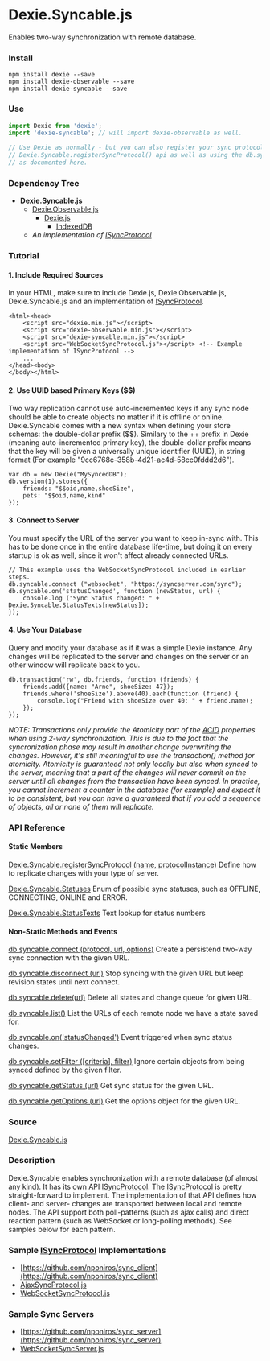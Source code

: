 # Dexie.Syncable.js

Enables two-way synchronization with remote database.

### Install
```
npm install dexie --save
npm install dexie-observable --save
npm install dexie-syncable --save
```

### Use
```js
import Dexie from 'dexie';
import 'dexie-syncable'; // will import dexie-observable as well.

// Use Dexie as normally - but you can also register your sync protocols though
// Dexie.Syncable.registerSyncProtocol() api as well as using the db.syncable api
// as documented here.

```

### Dependency Tree

 * **Dexie.Syncable.js**
   * [Dexie.Observable.js](https://github.com/dfahlander/Dexie.js/wiki/Dexie.Observable.js)
     * [Dexie.js](https://github.com/dfahlander/Dexie.js/wiki/Dexie.js)
       * [IndexedDB](https://developer.mozilla.org/en-US/docs/Web/API/IndexedDB_API)
   * _An implementation of [ISyncProtocol](https://github.com/dfahlander/Dexie.js/wiki/Dexie.Syncable.ISyncProtocol)_

### Tutorial

#### 1. Include Required Sources
In your HTML, make sure to include Dexie.js, Dexie.Observable.js, Dexie.Syncable.js and an implementation of [ISyncProtocol](https://github.com/dfahlander/Dexie.js/wiki/Dexie.Syncable.ISyncProtocol).

    <html><head>
        <script src="dexie.min.js"></script>
        <script src="dexie-observable.min.js"></script>
        <script src="dexie-syncable.min.js"></script>
        <script src="WebSocketSyncProtocol.js"></script> <!-- Example implementation of ISyncProtocol -->
        ...
    </head><body>
    </body></html>

#### 2. Use UUID based Primary Keys ($$)
Two way replication cannot use auto-incremented keys if any sync node should be able to create objects no matter if it is offline or online. Dexie.Syncable comes with a new syntax when defining your store schemas: the double-dollar prefix ($$). Similary to the ++ prefix in Dexie (meaning auto-incremented primary key), the double-dollar prefix means that the key will be given a universally unique identifier (UUID), in string format (For example "9cc6768c-358b-4d21-ac4d-58cc0fddd2d6").

    var db = new Dexie("MySyncedDB");
    db.version(1).stores({
        friends: "$$oid,name,shoeSize",
        pets: "$$oid,name,kind"
    });

#### 3. Connect to Server
You must specify the URL of the server you want to keep in-sync with. This has to be done once in the entire database life-time, but doing it on every startup is ok as well, since it won't affect already connected URLs.

    // This example uses the WebSocketSyncProtocol included in earlier steps.
    db.syncable.connect ("websocket", "https://syncserver.com/sync");
    db.syncable.on('statusChanged', function (newStatus, url) {
        console.log ("Sync Status changed: " + Dexie.Syncable.StatusTexts[newStatus]);
    });

#### 4. Use Your Database
Query and modify your database as if it was a simple Dexie instance. Any changes will be replicated to the server and changes on the server or an other window will replicate back to you.

    db.transaction('rw', db.friends, function (friends) {
        friends.add({name: "Arne", shoeSize: 47});
        friends.where('shoeSize').above(40).each(function (friend) {
            console.log("Friend with shoeSize over 40: " + friend.name);
        });
    });

_NOTE: Transactions only provide the Atomicity part of the [ACID](http://en.wikipedia.org/wiki/ACID) properties when using 2-way synchronization. This is due to the fact that the syncronization phase may result in another change overwriting the changes. However, it's still meaningful to use the transaction() method for atomicity. Atomicity is guaranteed not only locally but also when synced to the server, meaning that a part of the changes will never commit on the server until all changes from the transaction have been synced. In practice, you cannot increment a counter in the database (for example) and expect it to be consistent, but you can have a guaranteed that if you add a sequence of objects, all or none of them will replicate._

### API Reference

#### Static Members

[Dexie.Syncable.registerSyncProtocol (name, protocolInstance)](https://github.com/dfahlander/Dexie.js/wiki/Dexie.Syncable.registerSyncProtocol())
Define how to replicate changes with your type of server.

[Dexie.Syncable.Statuses](https://github.com/dfahlander/Dexie.js/wiki/Dexie.Syncable.Statuses)
Enum of possible sync statuses, such as OFFLINE, CONNECTING, ONLINE and ERROR.

[Dexie.Syncable.StatusTexts](https://github.com/dfahlander/Dexie.js/wiki/Dexie.Syncable.StatusTexts)
Text lookup for status numbers

#### Non-Static Methods and Events

[db.syncable.connect (protocol, url, options)](https://github.com/dfahlander/Dexie.js/wiki/db.syncable.connect())
Create a persistend two-way sync connection with the given URL.

[db.syncable.disconnect (url)](https://github.com/dfahlander/Dexie.js/wiki/db.syncable.disconnect())
Stop syncing with the given URL but keep revision states until next connect.

[db.syncable.delete(url)](https://github.com/dfahlander/Dexie.js/wiki/db.syncable.delete())
Delete all states and change queue for given URL.

[db.syncable.list()](https://github.com/dfahlander/Dexie.js/wiki/db.syncable.list())
List the URLs of each remote node we have a state saved for.

[db.syncable.on('statusChanged')](https://github.com/dfahlander/Dexie.js/wiki/db.syncable.on('statusChanged'))
Event triggered when sync status changes.

[db.syncable.setFilter ([criteria], filter)](https://github.com/dfahlander/Dexie.js/wiki/db.syncable.setFilter())
Ignore certain objects from being synced defined by the given filter.

[db.syncable.getStatus (url)](https://github.com/dfahlander/Dexie.js/wiki/db.syncable.getStatus())
Get sync status for the given URL.

[db.syncable.getOptions (url)](https://github.com/dfahlander/Dexie.js/wiki/db.syncable.getOptions())
Get the options object for the given URL.


### Source

[Dexie.Syncable.js](https://github.com/dfahlander/Dexie.js/blob/master/addons/Dexie.Syncable/src/Dexie.Syncable.js)

### Description

Dexie.Syncable enables synchronization with a remote database (of almost any kind). It has its own API [ISyncProtocol](Dexie.Syncable.ISyncProtocol).
The [ISyncProtocol](https://github.com/dfahlander/Dexie.js/wiki/Dexie.Syncable.ISyncProtocol) is pretty straight-forward to implement.
The implementation of that API defines how client- and server- changes are transported between local and remote nodes. The API support both poll-patterns
(such as ajax calls) and direct reaction pattern (such as WebSocket or long-polling methods). See samples below for each pattern.

### Sample [ISyncProtocol](Dexie.Syncable.ISyncProtocol) Implementations
 * [https://github.com/nponiros/sync_client](https://github.com/nponiros/sync_client)
 * [AjaxSyncProtocol.js](https://github.com/dfahlander/Dexie.js/blob/master/samples/remote-sync/ajax/AjaxSyncProtocol.js)
 * [WebSocketSyncProtocol.js](https://github.com/dfahlander/Dexie.js/blob/master/samples/remote-sync/websocket/WebSocketSyncProtocol.js)

### Sample Sync Servers
 * [https://github.com/nponiros/sync_server](https://github.com/nponiros/sync_server)
 * [WebSocketSyncServer.js](https://github.com/dfahlander/Dexie.js/blob/master/samples/remote-sync/websocket/WebSocketSyncServer.js)
